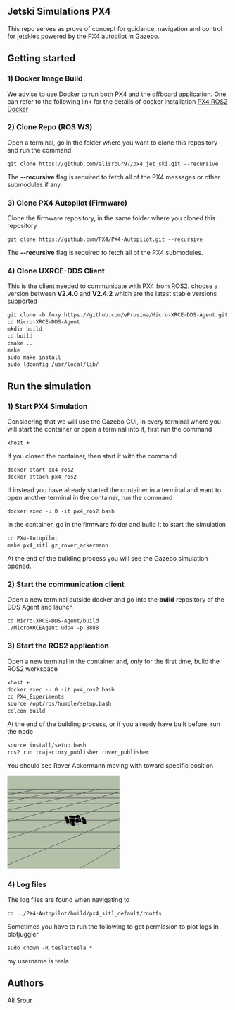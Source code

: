## Jetski Simulations PX4
This repo serves as prove of concept for guidance, navigation and control for jetskies powered by the PX4 autopilot in Gazebo.

## Getting started

### 1) Docker Image Build
We advise to use Docker to run both PX4 and the offboard application. 
One can refer to the following link for the details of docker installation
[PX4 ROS2 Docker](https://github.com/alisrour97/px4-dev-simulation-ros2-humble.git)



### 2) Clone Repo (ROS WS)
Open a terminal, go in the folder where you want to clone this repository and run the command
```
git clone https://github.com/alisrour97/px4_jet_ski.git --recursive
```
The **--recursive** flag is required to fetch all of the PX4 messages or other submodules if any.


### 3) Clone PX4 Autopilot (Firmware)
Clone the firmware repository, in the same folder where you cloned this repository
```
git clone https://github.com/PX4/PX4-Autopilot.git --recursive
```
The **--recursive** flag is required to fetch all of the PX4 submodules.


### 4) Clone UXRCE-DDS Client 
This is the client needed to communicate with PX4 from ROS2. choose a version between **V2.4.0** and **V2.4.2** which are the latest 
stable versions supported

```
git clone -b foxy https://github.com/eProsima/Micro-XRCE-DDS-Agent.git
cd Micro-XRCE-DDS-Agent
mkdir build
cd build
cmake ..
make
sudo make install
sudo ldconfig /usr/local/lib/
```


## Run the simulation

### 1) Start PX4 Simulation
Considering that we will use the Gazebo GUI, in every terminal where you will start the container or open a terminal into it, first run the command
```
xhost +
```

If you closed the container, then start it with the command
```
docker start px4_ros2
docker attach px4_ros2
```
If instead you have already started the container in a terminal and want to open another terminal in the container, run the command
```
docker exec -u 0 -it px4_ros2 bash
```
In the container, go in the firmware folder and build it to start the simulation
```
cd PX4-Autopilot
make px4_sitl gz_rover_ackermann
```
At the end of the building process you will see the Gazebo simulation opened.

### 2) Start the communication client
Open a new terminal outside docker and go into the **build** repository of the DDS Agent and launch

```
cd Micro-XRCE-DDS-Agent/build
./MicroXRCEAgent udp4 -p 8888
```


### 3) Start the ROS2 application
Open a new terminal in the container and, only for the first time, build the ROS2 workspace
```
xhost +
docker exec -u 0 -it px4_ros2 bash
cd PX4_Experiments
source /opt/ros/humble/setup.bash
colcon build
```

At the end of the building process, or if you already have built before, run the node

```
source install/setup.bash
ros2 run trajectory_publisher rover_publisher
```
You should see Rover Ackermann moving with toward specific position

![Alt text](image/ackerman.png)



### 4) Log files

The log files are found when navigating to

```
cd ../PX4-Autopilot/build/px4_sitl_default/rootfs

```

Sometimes you have to run the following to get permission to plot logs in plotjuggler 

```
sudo chown -R tesla:tesla *

```
my username is tesla


## Authors
Ali Srour <br>

